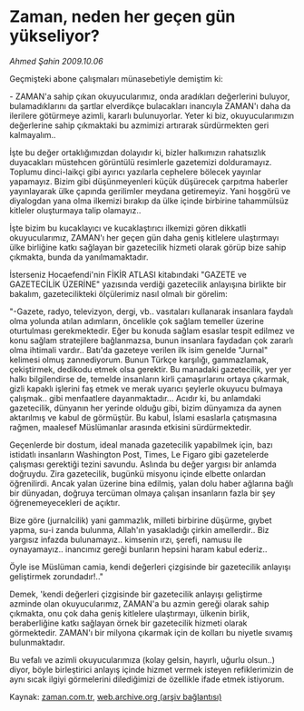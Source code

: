 # Zaman, neden  her geçen gün yükseliyor?

*Ahmed Şahin 2009.10.06*

<tr><td class="metin" colspan="2" style="padding-top: 20px; padding-left: 5px; padding-right: 10px;">Geçmişteki abone çalışmaları münasebetiyle demiştim ki:</td></tr><tr><td class="metin" colspan="2" style="padding-top: 20px; padding-left: 5px; padding-right: 10px;"><p>- ZAMAN'a sahip çıkan okuyucularımız, onda aradıkları değerlerini buluyor, bulamadıklarını da şartlar elverdikçe bulacakları inancıyla ZAMAN'ı daha da ilerilere götürmeye azimli, kararlı bulunuyorlar. Yeter ki biz, okuyucularımızın değerlerine sahip çıkmaktaki bu azmimizi artırarak sürdürmekten geri kalmayalım..
<p>İşte bu değer ortaklığımızdan dolayıdır ki, bizler halkımızın rahatsızlık duyacakları müstehcen görüntülü resimlerle gazetemizi dolduramayız. Toplumu dinci-laikçi gibi ayırıcı yazılarla cephelere bölecek yayınlar yapamayız. Bizim gibi düşünmeyenleri küçük düşürecek çarpıtma haberler yayınlayarak ülke çapında gerilimler meydana getiremeyiz. Yani hoşgörü ve diyalogdan yana olma ilkemizi bırakıp da ülke içinde birbirine tahammülsüz kitleler oluşturmaya talip olamayız..
<p>İşte bizim bu kucaklayıcı ve kucaklaştırıcı ilkemizi gören dikkatli okuyucularımız, ZAMAN'ı her geçen gün daha geniş kitlelere ulaştırmayı ülke birliğine katkı sağlayan bir gazetecilik hizmeti olarak görüp bize sahip çıkmakta, bunda da yanılmamaktadır.
<p>İsterseniz Hocaefendi'nin FİKİR ATLASI kitabındaki "GAZETE ve GAZETECİLİK ÜZERİNE" yazısında verdiği gazetecilik anlayışına birlikte bir bakalım, gazetecilikteki ölçülerimiz nasıl olmalı bir görelim:
<p>"-Gazete, radyo, televizyon, dergi, vb.. vasıtaları kullanarak insanlara faydalı olma yolunda atılan adımların, öncelikle çok sağlam temeller üzerine oturtulması gerekmektedir. Eğer bu konuda sağlam esaslar tespit edilmez ve konu sağlam stratejilere bağlanmazsa, bunun insanlara faydadan çok zararlı olma ihtimali vardır.. Batı'da gazeteye verilen ilk isim genelde "Jurnal" kelimesi olmuş zannediyorum. Bunun Türkçe karşılığı, gammazlamak, çekiştirmek, dedikodu etmek olsa gerektir. Bu manadaki gazetecilik, yer yer halkı bilgilendirse de, temelde insanların kirli çamaşırlarını ortaya çıkarmak, gizli kapaklı işlerini faş etmek ve merak uyarıcı şeylerle okuyucu bulmaya çalışmak.. gibi menfaatlere dayanmaktadır... Acıdır ki, bu anlamdaki gazetecilik, dünyanın her yerinde olduğu gibi, bizim dünyamıza da aynen aktarılmış ve kabul de görmüştür. Bu kabul, İslami esaslarla çatışmasına rağmen, maalesef Müslümanlar arasında etkisini sürdürmektedir.
<p>Geçenlerde bir dostum, ideal manada gazetecilik yapabilmek için, bazı istidatlı insanların Washington Post, Times, Le Figaro gibi gazetelerde çalışması gerektiği tezini savundu. Aslında bu değer yargısı bir anlamda doğruydu. Zira gazetecilik, bugünkü misyonu içinde elbette onlardan öğrenilirdi. Ancak yalan üzerine bina edilmiş, yalan dolu haber ağlarına bağlı bir dünyadan, doğruya tercüman olmaya çalışan insanların fazla bir şey öğrenemeyecekleri de açıktır.
<p>Bize göre (jurnalcilik) yani gammazlık, milleti birbirine düşürme, gıybet yapma, su-i zanda bulunma, Allah'ın yasakladığı çirkin amellerdir.. Biz yargısız infazda bulunamayız.. kimsenin ırzı, şerefi, namusu ile oynayamayız.. inancımız gereği bunların hepsini haram kabul ederiz..
<p>Öyle ise Müslüman camia, kendi değerleri çizgisinde bir gazetecilik anlayışı geliştirmek zorundadır!.."
<p>Demek, 'kendi değerleri çizgisinde bir gazetecilik anlayışı geliştirme azminde olan okuyucularımız, ZAMAN'a bu azmin gereği olarak sahip çıkmakta, onu çok daha geniş kitlelere ulaştırmayı, ülkenin birlik, beraberliğine katkı sağlayan örnek bir gazetecilik hizmeti olarak görmektedir. ZAMAN'ı bir milyona çıkarmak için de kolları bu niyetle sıvamış bulunmaktadır.
<p>Bu vefalı ve azimli okuyucularımıza (kolay gelsin, hayırlı, uğurlu olsun..) diyor, böyle birleştirici anlayış içinde hizmet vermek isteyen refiklerimizin de aynı sıcak ilgiyi görmelerini dilediğimizi de özellikle ifade etmek istiyorum.<br/></p></p></p></p></p></p></p></p></p></p></td></tr>

Kaynak: [zaman.com.tr](http://zaman.com.tr/yazar.do?yazino=899768), [web.archive.org (arşiv bağlantısı)](http://web.archive.org/web/20091009235236/http://www.zaman.com.tr:80/yazar.do?yazino=899768)

